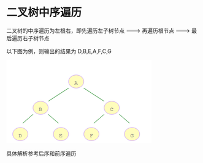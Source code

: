 # 二叉树中序遍历
二叉树的中序遍历为左根右，即先遍历左子树节点 ---> 再遍历根节点 ---> 最后遍历右子树节点

以下图为例，则输出的结果为 D,B,E,A,F,C,G

![二叉树](../../资料/二叉树后序遍历.png)

具体解析参考后序和前序遍历
